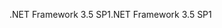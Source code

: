 <span data-ttu-id="83fd1-101">.NET Framework 3.5 SP1</span><span class="sxs-lookup"><span data-stu-id="83fd1-101">.NET Framework 3.5 SP1</span></span>